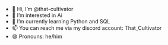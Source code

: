 - 👋 Hi, I’m @that-cultivator
- 👀 I’m interested in Ai
- 🌱 I’m currently learning Python and SQL
- 📫 You can reach me via my discord account: That_Cultivator
- 😄 Pronouns: he/him

<!---
that-cultivator/that-cultivator is a ✨ special ✨ repository because its `README.md` (this file) appears on your GitHub profile.
You can click the Preview link to take a look at your changes.
--->
